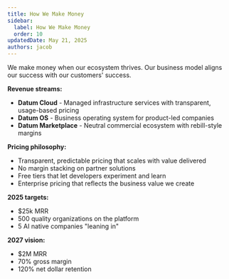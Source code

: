 ```yaml
---
title: How We Make Money
sidebar:
  label: How We Make Money
  order: 10
updatedDate: May 21, 2025
authors: jacob
---
```


We make money when our ecosystem thrives. Our business model aligns our success with our customers' success.

**Revenue streams:**
- **Datum Cloud** - Managed infrastructure services with transparent, usage-based pricing
- **Datum OS** - Business operating system for product-led companies
- **Datum Marketplace** - Neutral commercial ecosystem with rebill-style margins

**Pricing philosophy:**
- Transparent, predictable pricing that scales with value delivered
- No margin stacking on partner solutions
- Free tiers that let developers experiment and learn
- Enterprise pricing that reflects the business value we create

**2025 targets:**
- $25k MRR
- 500 quality organizations on the platform
- 5 AI native companies "leaning in"

**2027 vision:**
- $2M MRR
- 70% gross margin
- 120% net dollar retention